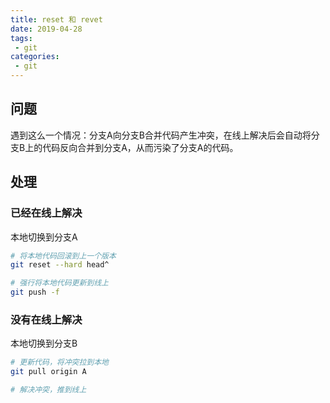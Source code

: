 ```yaml
---
title: reset 和 revet
date: 2019-04-28
tags:
 - git      
categories: 
 - git
---
```


## 问题

遇到这么一个情况：分支A向分支B合并代码产生冲突，在线上解决后会自动将分支B上的代码反向合并到分支A，从而污染了分支A的代码。

## 处理

### 已经在线上解决

本地切换到分支A

```bash
# 将本地代码回滚到上一个版本
git reset --hard head^

# 强行将本地代码更新到线上
git push -f
```

### 没有在线上解决

本地切换到分支B

```bash
# 更新代码，将冲突拉到本地
git pull origin A

# 解决冲突，推到线上
```